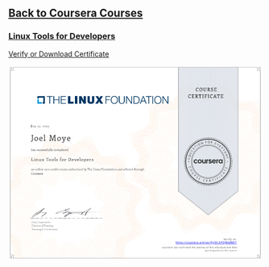 ## [Back to Coursera Courses](/README.md)
### [Linux Tools for Developers](https://www.coursera.org/learn/linux-tools-for-developers)
[Verify or Download Certificate](https://www.coursera.org/verify/BCAPDJ86BKDT)

![](BCAPDJ86BKDT.png)

